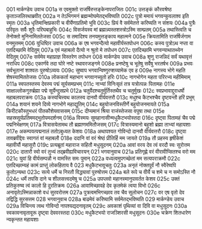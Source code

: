 001	मार्कण्डेय उवाच
001a	स एवमुक्तो राजर्षिरुत्तङ्केनापराजितः
001c	उत्तङ्कं कौरवश्रेष्ठ कृताञ्जलिरथाब्रवीत्
002a	न तेऽभिगमनं ब्रह्मन्मोघमेतद्भविष्यति
002c	पुत्रो ममायं भगवन्कुवलाश्व इति स्मृतः
003a	धृतिमान्क्षिप्रकारी च वीर्येणाप्रतिमो भुवि
003c	प्रियं वै सर्वमेतत्ते करिष्यति न संशयः
004a	पुत्रैः परिवृतः सर्वैः शूरैः परिघबाहुभिः
004c	विसर्जयस्व मां ब्रह्मन्न्यस्तशस्त्रोऽस्मि साम्प्रतम्
005a	तथास्त्विति च तेनोक्तो मुनिनामिततेजसा
005c	स तमादिश्य तनयमुत्तङ्काय महात्मने
005e	क्रियतामिति राजर्षिर्जगाम वनमुत्तमम्
006	युधिष्ठिर उवाच
006a	क एष भगवन्दैत्यो महावीर्यस्तपोधन
006c	कस्य पुत्रोऽथ नप्ता वा एतदिच्छामि वेदितुम्
007a	एवं महाबलो दैत्यो न श्रुतो मे तपोधन
007c	एतदिच्छामि भगवन्याथातथ्येन वेदितुम्
007e	सर्वमेव महाप्राज्ञ विस्तरेण तपोधन
008	मार्कण्डेय उवाच
008a	शृणु राजन्निदं सर्वं यथावृत्तं नराधिप
008c	एकार्णवे तदा घोरे नष्टे स्थावरजङ्गमे
008e	प्रनष्टेषु च भूतेषु सर्वेषु भरतर्षभ
009a	प्रभवः सर्वभूतानां शाश्वतः पुरुषोऽव्ययः
009c	सुष्वाप भगवान्विष्णुरप्शय्यामेक एव ह
009e	नागस्य भोगे महति शेषस्यामिततेजसः
010a	लोककर्ता महाभाग भगवानच्युतो हरिः
010c	नागभोगेन महता परिरभ्य महीमिमाम्
011a	स्वपतस्तस्य देवस्य पद्मं सूर्यसमप्रभम्
011c	नाभ्यां विनिःसृतं तत्र यत्रोत्पन्नः पितामहः
011e	साक्षाल्लोकगुरुर्ब्रह्मा पद्मे सूर्येन्दुसप्रभे
012a	चतुर्वेदश्चतुर्मूर्तिस्तथैव च चतुर्मुखः
012c	स्वप्रभावाद्दुराधर्षो महाबलपराक्रमः
013a	कस्यचित्त्वथ कालस्य दानवौ वीर्यवत्तरौ
013c	मधुश्च कैटभश्चैव दृष्टवन्तौ हरिं प्रभुम्
014a	शयानं शयने दिव्ये नागभोगे महाद्युतिम्
014c	बहुयोजनविस्तीर्णे बहुयोजनमायते
015a	किरीटकौस्तुभधरं पीतकौशेयवाससम्
015c	दीप्यमानं श्रिया राजंस्तेजसा वपुषा तथा
015e	सहस्रसूर्यप्रतिममद्भुतोपमदर्शनम्
016a	विस्मयः सुमहानासीन्मधुकैटभयोस्तदा
016c	दृष्ट्वा पितामहं चैव पद्मे पद्मनिभेक्षणम्
017a	वित्रासयेतामथ तौ ब्रह्माणममितौजसम्
017c	वित्रास्यमानो बहुशो ब्रह्मा ताभ्यां महायशाः
017e	अकम्पयत्पद्मनालं ततोऽबुध्यत केशवः
018a	अथापश्यत गोविन्दो दानवौ वीर्यवत्तरौ
018c	दृष्ट्वा तावब्रवीद्देवः स्वागतं वां महाबलौ
018e	ददानि वां वरं श्रेष्ठं प्रीतिर्हि मम जायते
019a	तौ प्रहस्य हृषीकेशं महावीर्यौ महासुरौ
019c	प्रत्यब्रूतां महाराज सहितौ मधुसूदनम्
020a	आवां वरय देव त्वं वरदौ स्वः सुरोत्तम
020c	दातारौ स्वो वरं तुभ्यं तद्ब्रवीह्यविचारयन्
021	भगवानुवाच
021a	प्रतिगृह्णे वरं वीरावीप्सितश्च वरो मम
021c	युवां हि वीर्यसम्पन्नौ न वामस्ति समः पुमान्
022a	वध्यत्वमुपगच्छेतां मम सत्यपराक्रमौ
022c	एतदिच्छाम्यहं कामं प्राप्तुं लोकहिताय वै
023	मधुकैटभावूचतुः
023a	अनृतं नोक्तपूर्वं नौ स्वैरेष्वपि कुतोऽन्यथा
023c	सत्ये धर्मे च निरतौ विद्ध्यावां पुरुषोत्तम
024a	बले रूपे च वीर्ये च शमे च न समोऽस्ति नौ
024c	धर्मे तपसि दाने च शीलसत्त्वदमेषु च
025a	उपप्लवो महानस्मानुपावर्तत केशव
025c	उक्तं प्रतिकुरुष्व त्वं कालो हि दुरतिक्रमः
026a	आवामिच्छावहे देव कृतमेकं त्वया विभो
026c	अनावृतेऽस्मिन्नाकाशे वधं सुरवरोत्तम
027a	पुत्रत्वमभिगच्छाव तव चैव सुलोचन
027c	वर एष वृतो देव तद्विद्धि सुरसत्तम
028	भगवानुवाच
028a	बाढमेवं करिष्यामि सर्वमेतद्भविष्यति
029	मार्कण्डेय उवाच
029a	विचिन्त्य त्वथ गोविन्दो नापश्यद्यदनावृतम्
029c	अवकाशं पृथिव्यां वा दिवि वा मधुसूदनः
030a	स्वकावनावृतावूरू दृष्ट्वा देववरस्तदा
030c	मधुकैटभयो राजञ्शिरसी मधुसूदनः
030e	चक्रेण शितधारेण न्यकृन्तत महायशाः
